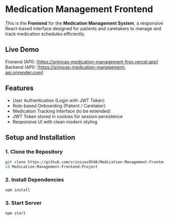 # Medication Management Frontend

This is the **Frontend** for the **Medication Management System**, a responsive React-based interface designed for patients and caretakers to manage and track medication schedules efficiently.

## Live Demo
Fronend (API): [https://srinivas-medication-management-fron.vercel.app]
Backend (API): [https://srinivas-medication-management-api.onrender.com]

## Features

- User Authentication (Login with JWT Token)
- Role-based Onboarding (Patient / Caretaker)
- Medication Tracking Interface (to be extended)
- JWT Token stored in cookies for session persistence
- Responsive UI with clean modern styling

## Setup and Installation

### 1. Clone the Repository

```bash
git clone https://github.com/srinivas9548/Medication-Management-Frontend-Project.git
cd Medication-Management-Frontend-Project
```

### 2. Install Dependencies

```bash
npm install
```

### 3. Start Server

```bash
npm start
```
